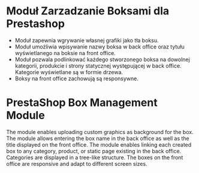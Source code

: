 # Moduł Zarzadzanie Boksami dla Prestashop

- Moduł zapewnia wgrywanie własnej grafiki jako tła boksu.
- Moduł umożliwia wpisywanie nazwy boksa w back office oraz tytułu wyświetlanego na boksie na front office.
- Moduł pozwala podlinkować każdego stworzonego boksa na dowolnej kategorii, produkcie i strony statycznej występującej w back office. Kategorie wyświetlane są w formie drzewa.
- Boksy na front office zachowują są responsywne.


# PrestaShop Box Management Module

The module enables uploading custom graphics as background for the box.
The module allows entering the box name in the back office as well as the title displayed on the front office.
The module enables linking each created box to any category, product, or static page existing in the back office. Categories are displayed in a tree-like structure.
The boxes on the front office are responsive and adapt to different screen sizes.

